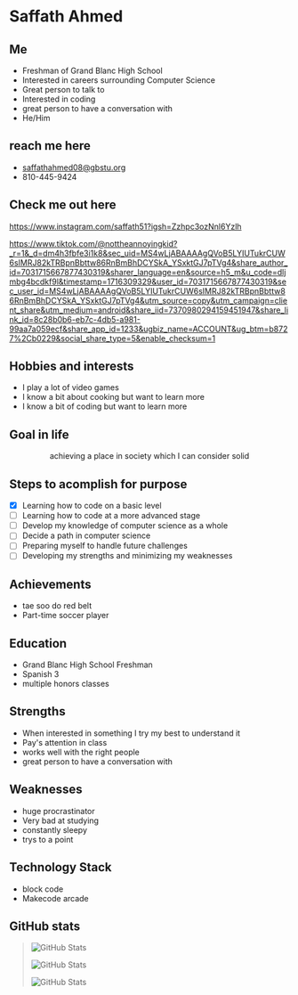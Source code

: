 # Saffath Ahmed

## Me

* Freshman of Grand Blanc High School
* Interested in careers surrounding Computer Science
* Great person to talk to
* Interested in coding
* great person to have a conversation with
* He/Him

## reach me here
* saffathahmed08@gbstu.org
* 810-445-9424

## Check me out here 
https://www.instagram.com/saffath51?igsh=Zzhpc3ozNnl6Yzlh

https://www.tiktok.com/@nottheannoyingkid?_r=1&_d=dm4h3fbfe3i1k8&sec_uid=MS4wLjABAAAAgQVoB5LYIUTukrCUW6sIMRJ82kTRBpnBbttw86RnBmBhDCYSkA_YSxktGJ7pTVg4&share_author_id=7031715667877430319&sharer_language=en&source=h5_m&u_code=dljmbg4bcdkf9l&timestamp=1716309329&user_id=7031715667877430319&sec_user_id=MS4wLjABAAAAgQVoB5LYIUTukrCUW6sIMRJ82kTRBpnBbttw86RnBmBhDCYSkA_YSxktGJ7pTVg4&utm_source=copy&utm_campaign=client_share&utm_medium=android&share_iid=7370980294159451947&share_link_id=8c28b0b6-eb7c-4db5-a981-99aa7a059ecf&share_app_id=1233&ugbiz_name=ACCOUNT&ug_btm=b8727%2Cb0229&social_share_type=5&enable_checksum=1


## Hobbies and interests 
- I play a lot of video games
- I know a bit about cooking but want to learn more 
- I know a bit of coding but want to learn more 

## Goal in life  
<p align='center'> achieving a place in society which I can consider solid 

## Steps to acomplish for purpose  
- [x] Learning how to code on a basic level
- [ ] Learning how to code at a more advanced stage
- [ ] Develop my knowledge of computer science as a whole
- [ ] Decide a path in computer science 
- [ ] Preparing myself to handle future challenges 
- [ ] Developing my strengths and minimizing my weaknesses

## Achievements 
- tae soo do red belt
- Part-time soccer player

## Education 
- Grand Blanc High School Freshman
- Spanish 3
- multiple honors classes

## Strengths 
- When interested in something I try my best to understand it
- Pay's attention in class
-  works well with the right people
- great person to have a conversation with

  
## Weaknesses 
- huge procrastinator
- Very bad at studying 
- constantly sleepy
- trys to a point 
      
## Technology Stack
* block code
* Makecode arcade

## GitHub stats 
> ![GitHub Stats](https://github-readme-streak-stats.herokuapp.com/?user=SaffathA&theme=Green&hide_border=true)
>
> ![GitHub Stats](https://github-readme-stats.vercel.app/api?username=SaffathA&theme=Green&show_icons=true&hide_border=true&count_private=true)
>
> ![GitHub Stats](https://github-readme-stats.vercel.app/api/top-langs/?username=SaffathA&theme=Green&show_icons=true&hide_border=true&layout=compact)


